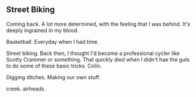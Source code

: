 ## Street Biking


Coming back. A lot more determined, with the feeling that I was behind.
It's deeply ingrained in my blood.

Basketball. Everyday when I had time.  

Street biking. Back then, I thought I'd become a professional cycler like Scotty Crammer or something.
That quickly died when I didn't hae the guts to do some of these basic tricks. Colin.

Digging ditches. Making our own stuff.

creek.
airheads.



